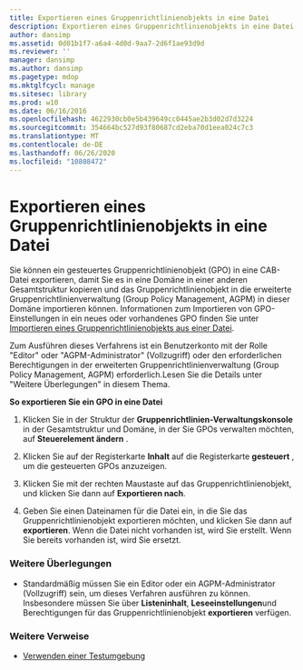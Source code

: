 ```yaml
---
title: Exportieren eines Gruppenrichtlinienobjekts in eine Datei
description: Exportieren eines Gruppenrichtlinienobjekts in eine Datei
author: dansimp
ms.assetid: 0d01b1f7-a6a4-4d0d-9aa7-2d6f1ae93d9d
ms.reviewer: ''
manager: dansimp
ms.author: dansimp
ms.pagetype: mdop
ms.mktglfcycl: manage
ms.sitesec: library
ms.prod: w10
ms.date: 06/16/2016
ms.openlocfilehash: 4622930cb0e5b439649cc0445ae2b3d02d7d3224
ms.sourcegitcommit: 354664bc527d93f80687cd2eba70d1eea024c7c3
ms.translationtype: MT
ms.contentlocale: de-DE
ms.lasthandoff: 06/26/2020
ms.locfileid: "10808472"
---
```

# Exportieren eines Gruppenrichtlinienobjekts in eine Datei


Sie können ein gesteuertes Gruppenrichtlinienobjekt (GPO) in eine CAB-Datei exportieren, damit Sie es in eine Domäne in einer anderen Gesamtstruktur kopieren und das Gruppenrichtlinienobjekt in die erweiterte Gruppenrichtlinienverwaltung (Group Policy Management, AGPM) in dieser Domäne importieren können. Informationen zum Importieren von GPO-Einstellungen in ein neues oder vorhandenes GPO finden Sie unter [Importieren eines Gruppenrichtlinienobjekts aus einer Datei](import-a-gpo-from-a-file-ed.md).

Zum Ausführen dieses Verfahrens ist ein Benutzerkonto mit der Rolle "Editor" oder "AGPM-Administrator" (Vollzugriff) oder den erforderlichen Berechtigungen in der erweiterten Gruppenrichtlinienverwaltung (Group Policy Management, AGPM) erforderlich.Lesen Sie die Details unter "Weitere Überlegungen" in diesem Thema.

**So exportieren Sie ein GPO in eine Datei**

1.  Klicken Sie in der Struktur der **Gruppenrichtlinien-Verwaltungskonsole** in der Gesamtstruktur und Domäne, in der Sie GPOs verwalten möchten, auf **Steuerelement ändern** .

2.  Klicken Sie auf der Registerkarte **Inhalt** auf die Registerkarte **gesteuert** , um die gesteuerten GPOs anzuzeigen.

3.  Klicken Sie mit der rechten Maustaste auf das Gruppenrichtlinienobjekt, und klicken Sie dann auf **Exportieren nach**.

4.  Geben Sie einen Dateinamen für die Datei ein, in die Sie das Gruppenrichtlinienobjekt exportieren möchten, und klicken Sie dann auf **exportieren**. Wenn die Datei nicht vorhanden ist, wird Sie erstellt. Wenn Sie bereits vorhanden ist, wird Sie ersetzt.

### Weitere Überlegungen

-   Standardmäßig müssen Sie ein Editor oder ein AGPM-Administrator (Vollzugriff) sein, um dieses Verfahren ausführen zu können. Insbesondere müssen Sie über **Listeninhalt**, **Leseeinstellungen**und Berechtigungen für das Gruppenrichtlinienobjekt **exportieren** verfügen.

### Weitere Verweise

-   [Verwenden einer Testumgebung](using-a-test-environment.md)

 

 





